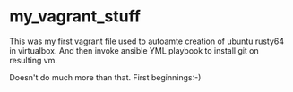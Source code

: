 # my_vagrant_stuff
This was my first vagrant file used to autoamte creation of ubuntu rusty64 in virtualbox.
And then invoke ansible YML playbook to install git on resulting vm.

Doesn't do much more than that.  First beginnings:-)

